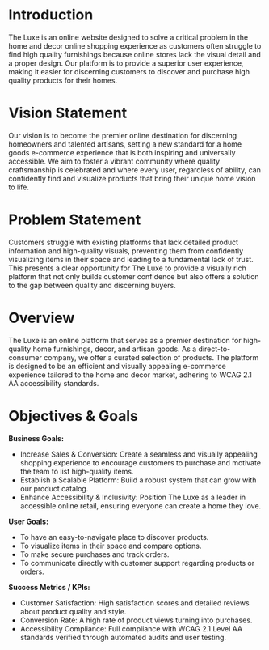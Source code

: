 # Introduction
The Luxe is an online website designed to solve a critical problem in the home and decor online shopping experience as customers often struggle to find high quality furnishings because online stores lack the visual detail and a proper design. Our platform is to provide a superior user experience, making it easier for discerning customers to discover and purchase high quality products for their homes.

# Vision Statement
Our vision is to become the premier online destination for discerning homeowners and talented artisans, setting a new standard for a home goods e-commerce experience that is both inspiring and universally accessible. We aim to foster a vibrant community where quality craftsmanship is celebrated and where every user, regardless of ability, can confidently find and visualize products that bring their unique home vision to life.

# Problem Statement
Customers struggle with existing platforms that lack detailed product information and high-quality visuals, preventing them from confidently visualizing items in their space and leading to a fundamental lack of trust. This presents a clear opportunity for The Luxe to provide a visually rich platform that not only builds customer confidence but also offers a solution to the gap between quality and discerning buyers.

# Overview
The Luxe is an online platform that serves as a premier destination for high-quality home furnishings, decor, and artisan goods. As a direct-to-consumer company, we offer a curated selection of products. The platform is designed to be an efficient and visually appealing e-commerce experience tailored to the home and decor market, adhering to WCAG 2.1 AA accessibility standards.

# Objectives & Goals
**Business Goals:**
- Increase Sales & Conversion: Create a seamless and visually appealing shopping experience to encourage customers to purchase and motivate the team to list high-quality items.
- Establish a Scalable Platform: Build a robust system that can grow with our product catalog.
- Enhance Accessibility & Inclusivity: Position The Luxe as a leader in accessible online retail, ensuring everyone can create a home they love.

**User Goals:**
- To have an easy-to-navigate place to discover products.
- To visualize items in their space and compare options.
- To make secure purchases and track orders.
- To communicate directly with customer support regarding products or orders.

**Success Metrics / KPIs:**
- Customer Satisfaction: High satisfaction scores and detailed reviews about product quality and style.
- Conversion Rate: A high rate of product views turning into purchases.
- Accessibility Compliance: Full compliance with WCAG 2.1 Level AA standards verified through automated audits and user testing.
